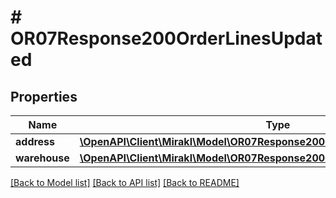 # # OR07Response200OrderLinesUpdated

## Properties

Name | Type | Description | Notes
------------ | ------------- | ------------- | -------------
**address** | [**\OpenAPI\Client\Mirakl\Model\OR07Response200OrderLinesUpdatedAddress**](OR07Response200OrderLinesUpdatedAddress.md) |  | [optional]
**warehouse** | [**\OpenAPI\Client\Mirakl\Model\OR07Response200OrderLinesUpdatedWarehouse**](OR07Response200OrderLinesUpdatedWarehouse.md) |  | [optional]

[[Back to Model list]](../../README.md#models) [[Back to API list]](../../README.md#endpoints) [[Back to README]](../../README.md)
